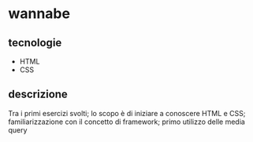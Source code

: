 # wannabe
## tecnologie
* HTML
* CSS
## descrizione
Tra i primi esercizi svolti; lo scopo è di iniziare a conoscere HTML e CSS; familiarizzazione con il concetto di framework; primo utilizzo delle media query
